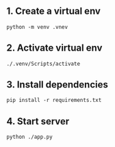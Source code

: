 ## 1. Create a virtual env

```
python -m venv .vnev
```

## 2. Activate virtual env

```
./.venv/Scripts/activate
```

## 3. Install dependencies

```
pip install -r requirements.txt
```

## 4. Start server

```
python ./app.py
```
